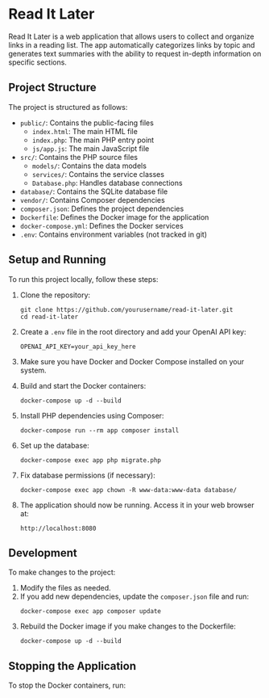 # Read It Later

Read It Later is a web application that allows users to collect and organize links in a reading list. The app automatically categorizes links by topic and generates text summaries with the ability to request in-depth information on specific sections.

## Project Structure

The project is structured as follows:

- `public/`: Contains the public-facing files
  - `index.html`: The main HTML file
  - `index.php`: The main PHP entry point
  - `js/app.js`: The main JavaScript file
- `src/`: Contains the PHP source files
  - `models/`: Contains the data models
  - `services/`: Contains the service classes
  - `Database.php`: Handles database connections
- `database/`: Contains the SQLite database file
- `vendor/`: Contains Composer dependencies
- `composer.json`: Defines the project dependencies
- `Dockerfile`: Defines the Docker image for the application
- `docker-compose.yml`: Defines the Docker services
- `.env`: Contains environment variables (not tracked in git)

## Setup and Running

To run this project locally, follow these steps:

1. Clone the repository:
   ```
   git clone https://github.com/yourusername/read-it-later.git
   cd read-it-later
   ```

2. Create a `.env` file in the root directory and add your OpenAI API key:
   ```
   OPENAI_API_KEY=your_api_key_here
   ```

3. Make sure you have Docker and Docker Compose installed on your system.

4. Build and start the Docker containers:
   ```
   docker-compose up -d --build
   ```

5. Install PHP dependencies using Composer:
   ```
   docker-compose run --rm app composer install
   ```

6. Set up the database:
   ```
   docker-compose exec app php migrate.php
   ```

7. Fix database permissions (if necessary):
   ```
   docker-compose exec app chown -R www-data:www-data database/
   ```

8. The application should now be running. Access it in your web browser at:
   ```
   http://localhost:8080
   ```

## Development

To make changes to the project:

1. Modify the files as needed.
2. If you add new dependencies, update the `composer.json` file and run:
   ```
   docker-compose exec app composer update
   ```
3. Rebuild the Docker image if you make changes to the Dockerfile:
   ```
   docker-compose up -d --build
   ```

## Stopping the Application

To stop the Docker containers, run:
